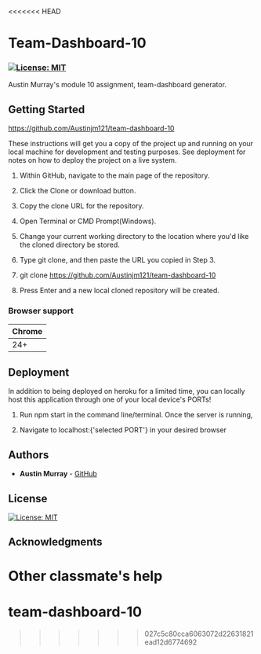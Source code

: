 <<<<<<< HEAD
# Team-Dashboard-10



### [![License: MIT](https://img.shields.io/badge/License-MIT-yellow.svg)](https://opensource.org/licenses/MIT)


Austin Murray's module 10 assignment, team-dashboard generator.

## Getting Started

https://github.com/Austinjm121/team-dashboard-10

These instructions will get you a copy of the project up and running on your local machine for development and testing purposes. See deployment for notes on how to deploy the project on a live system.

1. Within GitHub, navigate to the main page of the repository.

2. Click the Clone or download button.

3. Copy the clone URL for the repository.

4. Open Terminal or CMD Prompt(Windows).

5. Change your current working directory to the location where you'd like the cloned directory be stored.

6. Type git clone, and then paste the URL you copied in Step 3.

7. git clone https://github.com/Austinjm121/team-dashboard-10

8. Press Enter and a new local cloned repository will be created. 

### Browser support

| Chrome | 
| --- | 
| 24+ | 

## Deployment

In addition to being deployed on heroku for a limited time, you can locally host this application through one of your local device's PORTs!

1. Run npm start in the command line/terminal. Once the server is running, 

2. Navigate to localhost:{'selected PORT'} in your desired browser

## Authors

* **Austin Murray** - [GitHub](https://github.com/Austinjm121)

## License

[![License: MIT](https://img.shields.io/badge/License-MIT-yellow.svg)](https://opensource.org/licenses/MIT)

## Acknowledgments

Other classmate's help
=======
# team-dashboard-10
>>>>>>> 027c5c80cca6063072d22631821ead12d6774692
